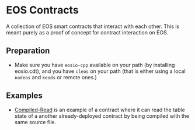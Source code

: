 # EOS Contracts

A collection of EOS smart contracts that interact with each other. This is meant purely as a proof of concept for contract interaction on EOS.

## Preparation

- Make sure you have `eosio-cpp` available on your path (by installing eosio.cdt), and you have `cleos` on your path (that is either using a local `nodeos` and `keods` or remote ones.)

## Examples

- [Compiled-Read](./contracts/compiled-read) is an example of a contract where it can read the table state of a another already-deployed contract by being compiled with the same source file.
